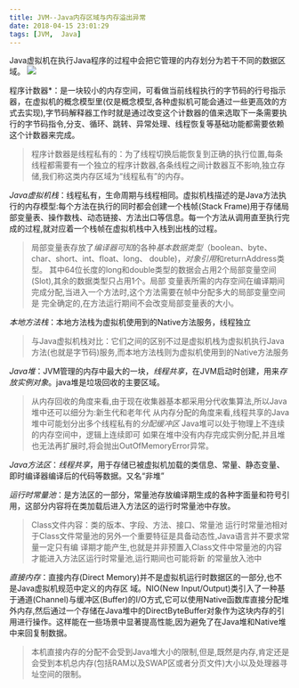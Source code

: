 ```yaml
---
title: JVM--Java内存区域与内存溢出异常
date: 2018-04-15 23:01:29
tags: [JVM,  Java]
---
```

Java虚拟机在执行Java程序的过程中会把它管理的内存划分为若干不同的数据区域。
![](http://p5s7d12ls.bkt.clouddn.com/18-4-15/8172747.jpg)

<!-- more-->

程序计数器*：是一块较小的内存空间，可看做当前线程执行的字节码的行号指示器，在虚拟机的概念模型里(仅是概念模型,各种虚拟机可能会通过一些更高效的方式去实现),字节码解释器工作时就是通过改变这个计数器的值来选取下一条需要执行的字节码指令,分支、循环、跳转、异常处理、线程恢复等基础功能都需要依赖这个计数器来完成。

> 程序计数器是线程私有的：为了线程切换后能恢复到正确的执行位置,每条线程都需要有一个独立的程序计数器,各条线程之间计数器互不影响,独立存储,我们称这类内存区域为“线程私有”的内存。

*Java虚拟机栈*：线程私有，生命周期与线程相同。虚拟机栈描述的是Java方法执行的内存模型:每个方法在执行的同时都会创建一个栈帧(Stack Frame)用于存储局部变量表、操作数栈、动态链接、方法出口等信息。每一个方法从调用直至执行完成的过程,就对应着一个栈帧在虚拟机栈中入栈到出栈的过程。
> 局部变量表存放了*编译器可知*的各种*基本数据类型*（boolean、byte、char、short、int、float、long、
double)，*对象引用*和returnAddress类型。
> 其中64位长度的long和double类型的数据会占用2个局部变量空间(Slot),其余的数据类型只占用1个。局部
变量表所需的内存空间在编译期间完成分配,当进入一个方法时,这个方法需要在帧中分配多大的局部变量空间是
完全确定的,在方法运行期间不会改变局部变量表的大小。

*本地方法栈*：本地方法栈为虚拟机使用到的Native方法服务，线程独立
> 与Java虚拟机栈对比：它们之间的区别不过是虚拟机栈为虚拟机执行Java方法(也就是字节码)服务,而本地方法栈则为虚拟机使用到的Native方法服务

*Java堆*：JVM管理的内存中最大的一块，*线程共享*，在JVM启动时创建，用来*存放实例对象*。java堆是垃圾回收的主要区域。
> 从内存回收的角度来看,由于现在收集器基本都采用分代收集算法,所以Java堆中还可以细分为:新生代和老年代
> 从内存分配的角度来看,线程共享的Java堆中可能划分出多个线程私有的*分配缓冲区*
> Java堆可以处于物理上不连续的内存空间中，逻辑上连续即可
> 如果在堆中没有内存完成实例分配,并且堆也无法再扩展时,将会抛出OutOfMemoryError异常。

*Java方法区*：*线程共享*，用于存储已被虚拟机加载的类信息、常量、静态变量、即时编译器编译后的代码等数据。又名“非堆”

*运行时常量池*：是方法区的一部分，常量池存放编译期生成的各种字面量和符号引用，这部分内容将在类加载后进入方法区的运行时常量池中存放。
>Class文件内容：类的版本、字段、方法、接口、常量池
>运行时常量池相对于Class文件常量池的另外一个重要特征是具备动态性,Java语言并不要求常量一定只有编
译期才能产生,也就是并非预置入Class文件中常量池的内容才能进入方法区运行时常量池,运行期间也可能将新
的常量放入池中

*直接内存*：直接内存(Direct Memory)并不是虚拟机运行时数据区的一部分,也不是Java虚拟机规范中定义的内存区
域。NIO(New Input/Output)类引入了一种基于通道(Channel)与缓冲区(Buffer)的I/O方式,它可以使用Native函数库直接分配堆外内存,然后通过一个存储在Java堆中的DirectByteBuffer对象作为这块内存的引用进行操作。这样能在一些场景中显著提高性能,因为避免了在Java堆和Native堆中来回复制数据。
>本机直接内存的分配不会受到Java堆大小的限制,但是,既然是内存,肯定还是会受到本机总内存(包括RAM以及SWAP区或者分页文件)大小以及处理器寻址空间的限制。
